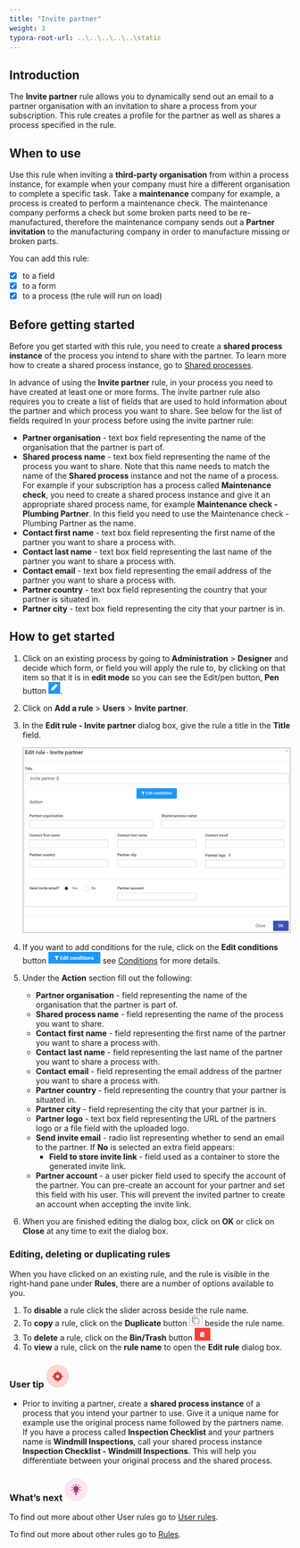 ```yaml
---
title: "Invite partner"
weight: 3
typora-root-url: ..\..\..\..\..\static
---
```


## Introduction

The **Invite partner** rule allows you to dynamically send out an email to a partner organisation with an invitation to share a process from your subscription. This rule creates a profile for the partner as well as shares a process specified in the rule. 

## When to use 

Use this rule when inviting a **third-party organisation** from within a process instance, for example when your company must hire a different organisation to complete a specific task. Take a **maintenance** company for example, a process is created to perform a maintenance check. The maintenance company performs a check but some broken parts need to be re-manufactured, therefore the maintenance company sends out a **Partner invitation** to the manufacturing company in order to manufacture missing or broken parts.

You can add this rule:
- [x] to a field
- [x] to a form 
- [x] to a process (the rule will run on load)

## Before getting started

Before you get started with this rule, you need to create a **shared process instance** of the process you intend to share with the partner. To learn more how to create a shared process instance, go to [Shared processes](/docs/platform/b2b-portals/shared-process/).

In advance of using the **Invite partner** rule, in your process you need to have created at least one or more forms. The invite partner rule also requires you to create a list of fields that are used to hold information about the partner and which process you want to share. See below for the list of fields required in your process before using the invite partner rule:

- **Partner organisation** - text box field representing the name of the organisation that the partner is part of.
- **Shared process name** - text box field representing the name of the process you want to share. Note that this name needs to match the name of the **Shared process** instance and not the name of a process. For example if your subscription has a process called **Maintenance check**, you need to create a shared process instance and give it an appropriate shared process name, for example **Maintenance check - Plumbing Partner**. In this field you need to use the Maintenance check - Plumbing Partner as the name.
- **Contact first name** - text box field representing the first name of the partner you want to share a process with.
- **Contact last name** - text box field representing the last name of the partner you want to share a process with.
- **Contact email** - text box field representing the email address of the partner you want to share a process with.
- **Partner country** - text box field representing the country that your partner is situated in.
- **Partner city** - text box field representing the city that your partner is in.

## How to get started

1. Click on an existing process by going to **Administration** > **Designer** and decide which form, or field you will apply the rule to, by clicking on that item so that it is in **edit mode** so you can see the Edit/pen button, **Pen** button ![Pen button](/images/penicon.png).

2. Click on **Add a rule** > **Users** > **Invite partner**.

3. In the **Edit rule - Invite partner** dialog box, give the rule a title in the **Title** field.

   ![Invite partner - edit rule dialog box](/images/invite-partner-edit-rule.jpg)

4. If you want to add conditions for the rule, click on the **Edit conditions** button ![Edit conditions button](/images/editconditions.png) see [Conditions](/docs/platform/rules/general/add-conditions/) for more details.

5. Under the **Action** section fill out the following:

   - **Partner organisation** - field representing the name of the organisation that the partner is part of.
   - **Shared process name** - field representing the name of the process you want to share.
   - **Contact first name** - field representing the first name of the partner you want to share a process with.
   - **Contact last name** - field representing the last name of the partner you want to share a process with.
   - **Contact email** - field representing the email address of the partner you want to share a process with.
   - **Partner country** - field representing the country that your partner is situated in.
   - **Partner city** - field representing the city that your partner is in.
   - **Partner logo** - text box field representing the URL of the partners logo or a file field with the uploaded logo.
   - **Send invite email** - radio list representing whether to send an email to the partner. If **No** is selected an extra field appears:
     - **Field to store invite link** - field used as a container to store the generated invite link. 
   - **Partner account** - a user picker field used to specify the account of the partner. You can pre-create an account for your partner and set this field with his user. This will prevent the invited partner to create an account when accepting the invite link.

6. When you are finished editing the dialog box, click on **OK** or click on **Close** at any time to exit the dialog box.


### Editing, deleting or duplicating rules

When you have clicked on an existing rule, and the rule is visible in the right-hand pane under **Rules**, there are a number of options available to you.

1. To **disable** a rule click the slider across beside the rule name.
2. To **copy** a rule, click on the **Duplicate** button ![Duplicate button](/images/duplicate-button.jpg) beside the rule name.
3. To **delete** a rule, click on the **Bin/Trash** button ![Bin/Trash button](/images/bin.png).
4. To **view** a rule, click on the **rule name** to open the **Edit rule** dialog box.

### User tip ![Target icon](/images/05.png)

- Prior to inviting a partner, create a **shared process instance** of a process that you intend your partner to use. Give it a unique name for example use the original process name followed by the partners name. If you have a process called **Inspection Checklist** and your partners name is **Windmill Inspections**, call your shared process instance **Inspection Checklist - Windmill Inspections**. This will help you differentiate between your original process and the shared process.

### What’s next ![Idea icon](/images/18.png)

To find out more about other User rules go to [User rules](/docs/platform/rules/users/).

To find out more about other rules go to [Rules](/docs/platform/rules/).
